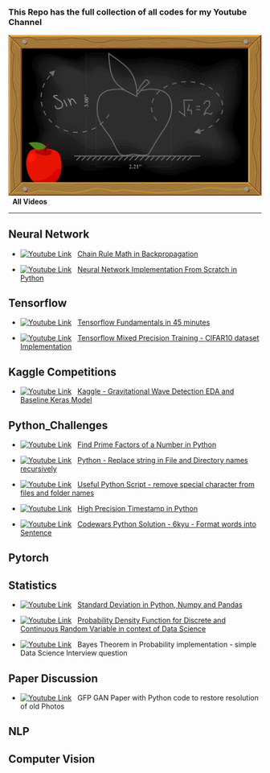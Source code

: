 ### This Repo has the full collection of all codes for my Youtube Channel


[yt_cover]: /assets/Youtube_Cover_3.jpg

[![Youtube Link][yt_cover]](https://www.youtube.com/channel/UC0_a8SNpTFkmVv5SLMs1CIA/videos) &nbsp; **All Videos**

---

[logo]: https://raw.githubusercontent.com/rohan-paul/MachineLearning-DeepLearning-Code-for-my-Youtube-Channel/master/assets/yt_logo.png

## Neural Network
* [![Youtube Link][logo]](https://youtu.be/arm9wLAk44A) &nbsp; [Chain Rule Math in Backpropagation](https://medium.com/mlearning-ai/neural-network-implementing-backpropagation-using-the-chain-rule-51c500d2f00d)


* [![Youtube Link][logo]](https://youtu.be/QQkrIlISzP0) &nbsp; [Neural Network Implementation From Scratch in Python](https://github.com/rohan-paul/MachineLearning-DeepLearning-Code-for-my-YouTube-Channel/blob/master/Neural_Network/Neural_Network_Forward_and_Back_Propagation_Implementation_From_Scratch_Sept_2021/neural_network_from_scratch.py)



## Tensorflow

* [![Youtube Link][logo]](https://youtu.be/UNfxShN6vp4) &nbsp; [Tensorflow Fundamentals in 45 minutes](https://github.com/rohan-paul/MachineLearning-DeepLearning-Code-for-my-Youtube-Channel/blob/master/TensorFlow/TF_Fundaments_YT/Fundamentals_TF_v1_YT.ipynb)

* [![Youtube Link][logo]](https://youtu.be/Kvy65eGF2Bs) &nbsp; [Tensorflow Mixed Precision Training - CIFAR10 dataset Implementation](https://github.com/rohan-paul/Numpy-Tensorflow-ScikitLearn_Exercises/blob/master/Tensorflow/mixed-precision_training.py)


## Kaggle Competitions

* [![Youtube Link][logo]](https://youtu.be/UeI4-kyuAwI) &nbsp; [Kaggle - Gravitational Wave Detection EDA and Baseline Keras Model](https://github.com/rohan-paul/MachineLearning-DeepLearning-Code-for-my-Youtube-Channel/blob/master/Kaggle_Competition/Gravitational_Waves/EDA_CQT_Keras_Baseline.ipynb)



## Python_Challenges

* [![Youtube Link][logo]](https://youtu.be/ys2-9rMLesc) &nbsp; [Find Prime Factors of a Number in Python](https://github.com/rohan-paul/MachineLearning-DeepLearning-Code-for-my-Youtube-Channel/tree/master/Python_Challenges/Prime-Numbers)

* [![Youtube Link][logo]](https://youtu.be/W2afuQ1-cNs) &nbsp; [Python - Replace string in File and Directory names recursively](https://github.com/rohan-paul/MachineLearning-DeepLearning-Code-for-my-Youtube-Channel/blob/master/Python_Challenges/File_System/Python-Replace-String-in-File-Directory/python-Replace-String-in-File-Directory-Recursively.py)

* [![Youtube Link][logo]](https://youtu.be/XI1FA1dehxk) &nbsp; [Useful Python Script - remove special character from files and folder names](https://github.com/rohan-paul/MachineLearning-DeepLearning-Code-for-my-Youtube-Channel/blob/master/Python_Challenges/File_System/remove-special-character-with-isalpha.py)


* [![Youtube Link][logo]](https://youtu.be/dO0g081YOxw) &nbsp; [High Precision Timestamp in Python](https://github.com/rohan-paul/MachineLearning-DeepLearning-Code-for-my-Youtube-Channel/blob/master/Python_Challenges/Python_Best_Practices/high-precision-clock-in-python.py)


* [![Youtube Link][logo]](https://youtu.be/41scxhCAs08) &nbsp; [Codewars Python Solution - 6kyu - Format words into Sentence](https://github.com/rohan-paul/MachineLearning-DeepLearning-Code-for-my-Youtube-Channel/blob/master/Python_Challenges/Codewar-solutions/6kyu/format_words_into_a_sentence.py)


## Pytorch


## Statistics

* [![Youtube Link][logo]](https://youtu.be/w2WrskWX60o) &nbsp; [Standard Deviation in Python, Numpy and Pandas](https://github.com/rohan-paul/MachineLearning-DeepLearning-Code-for-my-Youtube-Channel/tree/master/Statistics/Standard-Deviation)

* [![Youtube Link][logo]](https://youtu.be/s1pgr_XHCkM) &nbsp; [Probability Density Function for Discrete and Continuous Random Variable in context of Data Science](https://github.com/rohan-paul/MachineLearning-DeepLearning-Code-for-my-Youtube-Channel/blob/master/Statistics/Discrete-vs-Continuous-Prob-Distributions/continuous-rv-pdf-interpretation.ipynb)

* [![Youtube Link][logo]](https://youtu.be/vQ3Bpgeo7Ik) &nbsp; Bayes Theorem in Probability implementation - simple Data Science Interview question


## Paper Discussion

* [![Youtube Link][logo]](https://youtu.be/d9ggCKl7sNQ) &nbsp; GFP GAN Paper with Python code to restore resolution of old Photos

## NLP


## Computer Vision




